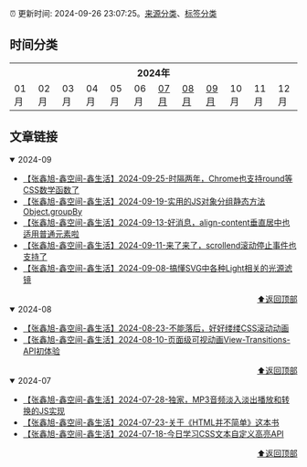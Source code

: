 :alarm_clock: 更新时间: 2024-09-26 23:07:25。[来源分类](./README.md)、[标签分类](./TAGS.md)

## 时间分类

<table>

<tr>
<th colspan="12">2024年</th>
</tr>
<tr>
<td>01月</td>
<td>02月</td>
<td>03月</td>
<td>04月</td>
<td>05月</td>
<td>06月</td>
<td><a href="#2024-07">07月</a></td>
<td><a href="#2024-08">08月</a></td>
<td><a href="#2024-09">09月</a></td>
<td>10月</td>
<td>11月</td>
<td>12月</td>
</tr>

</table>

## 文章链接

<details open>
<summary id="2024-09">
 2024-09
</summary>


- [【张鑫旭-鑫空间-鑫生活】2024-09-25-时隔两年，Chrome也支持round等CSS数学函数了](https://www.zhangxinxu.com/wordpress/2024/09/css-math-round-function/) 
- [【张鑫旭-鑫空间-鑫生活】2024-09-19-实用的JS对象分组静态方法Object.groupBy](https://www.zhangxinxu.com/wordpress/2024/09/js-object-groupby/) 
- [【张鑫旭-鑫空间-鑫生活】2024-09-13-好消息，align-content垂直居中也适用普通元素啦](https://www.zhangxinxu.com/wordpress/2024/09/css-align-content/) 
- [【张鑫旭-鑫空间-鑫生活】2024-09-11-来了来了，scrollend滚动停止事件也支持了](https://www.zhangxinxu.com/wordpress/2024/09/js-scrollend-event/) 
- [【张鑫旭-鑫空间-鑫生活】2024-09-08-搞懂SVG中各种Light相关的光源滤镜](https://www.zhangxinxu.com/wordpress/2024/09/svg-fedistantlight-fepointlight-fespotlight/) 

<div align="right"><a href="#时间分类">⬆返回顶部</a></div>
</details>

<details open>
<summary id="2024-08">
 2024-08
</summary>


- [【张鑫旭-鑫空间-鑫生活】2024-08-23-不能落后，好好缕缕CSS滚动动画](https://www.zhangxinxu.com/wordpress/2024/08/css-scroll-timeline/) 
- [【张鑫旭-鑫空间-鑫生活】2024-08-10-页面级可视动画View-Transitions-API初体验](https://www.zhangxinxu.com/wordpress/2024/08/view-transitions-api/) 

<div align="right"><a href="#时间分类">⬆返回顶部</a></div>
</details>

<details open>
<summary id="2024-07">
 2024-07
</summary>


- [【张鑫旭-鑫空间-鑫生活】2024-07-28-独家，MP3音频淡入淡出播放和转换的JS实现](https://www.zhangxinxu.com/wordpress/2024/07/js-mp3-audio-fadein-fadeout-convert/) 
- [【张鑫旭-鑫空间-鑫生活】2024-07-23-关于《HTML并不简单》这本书](https://www.zhangxinxu.com/wordpress/2024/07/html%e5%b9%b6%e4%b8%8d%e7%ae%80%e5%8d%95/) 
- [【张鑫旭-鑫空间-鑫生活】2024-07-18-今日学习CSS文本自定义高亮API](https://www.zhangxinxu.com/wordpress/2024/07/css-custom-highlight-api/) 

<div align="right"><a href="#时间分类">⬆返回顶部</a></div>
</details>

